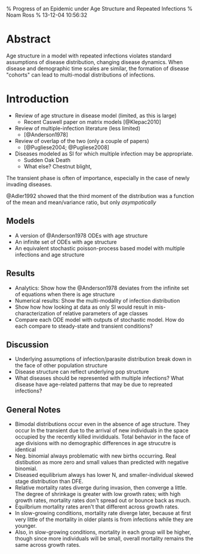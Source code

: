 % Progress of an Epidemic under Age Structure and Repeated Infections
% Noam Ross
% 13-12-04 10:56:32

Abstract
========

Age structure in a model with repeated infections violates standard assumptions
of disease distribution, changing disease dynamics. When disease and demographic
time scales are similar, the formation of disease "cohorts" can lead to
multi-modal distributions of infections.

Introduction
============

-   Review of age structure in disease model (limited, as this is large)
    -   Recent Caswell paper on matrix models [@Klepac2010]
-   Review of multiple-infection literature (less limited)
    -   [@Anderson1978]
-   Review of overlap of the two (only a couple of papers)
    -   [@Pugliese2004; @Pugliese2008]
-   Diseases modeled as SI for which multiple infection may be appropriate.
    - Sudden Oak Death
    - What else? Chestnut blight, 
    

The transient phase is often of importance, especially in the case of newly invading diseases.

@Adler1992 showed that the third moment of the distribution was a function of the mean and mean/variance ratio, but only *asympotically*
## Models

-   A version of @Anderson1978 ODEs with age structure
-   An infinite set of ODEs with age structure
-   An equivalent stochastic poisson-process based model with multiple
    infections and age structure
    
## Results

-   Analytics: Show how the @Anderson1978 deviates from the infinite set of
    equations when there is age structure
-   Numerical results: Show the multi-modality of infection distribution
-   Show how how looking at data as only SI would result in mis-characterization
    of relative parameters of age classes
-   Compare each ODE model with outputs of stochastic model. How do each compare
    to steady-state and transient conditions?

## Discussion

-   Underlying assumptions of infection/parasite distribution break down in the
    face of other population structure
-   Disease structure can reflect underlying pop structure
-   What diseases should be represented with multiple infections? What disease
    have age-related patterns that may be due to repreated infections?
    
    
## General Notes

-   Bimodal distributions occur even in the absence of age structure. They occur
    In the transient due to the arrival of new individuals in the space occupied
    by the recently killed invididuals.  Total behavior in the face of age
    divisions with no demographic differences in age strucutre is identical
-   Neg. binomial always problematic with new births occurring.  Real
    distibution as more zero and small values than predicted with negative
    binomial.
-   Diseased equilibrium always has lower N, and smaller-individual skewed stage
    distribution than DFE.
-   Relative mortality rates diverge during invasion, then converge a little.
    The degree of shrinkage is greater with low growth rates; with high growth
    rates, mortality rates don't spread out or bounce back as much.
-   Equilbrium mortality rates aren't that different across growth rates.
-   In slow-growing conditions, mortality rate diverge later, because at first
    very little of the mortality in older plants is from infections while
    they are younger. 
-   Also, in slow-growing conditions, mortality in each group will be higher,
    though since more individuals will be small, overall mortality remains the
    same across growth rates.
    
    

